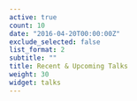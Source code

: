 ```yaml
---
active: true
count: 10
date: "2016-04-20T00:00:00Z"
exclude_selected: false
list_format: 2
subtitle: ""
title: Recent & Upcoming Talks
weight: 30
widget: talks
---
```


